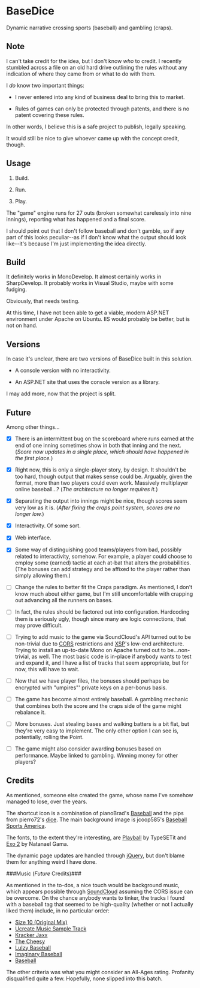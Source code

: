 BaseDice
========

Dynamic narrative crossing sports (baseball) and gambling (craps).

Note
----

I can't take credit for the idea, but I don't know _who_ to credit.  I recently stumbled across a file on an old hard drive outlining the rules without any indication of where they came from or what to do with them.

I _do_ know two important things:

 - I never entered into any kind of business deal to bring this to market.

 - Rules of games can only be protected through patents, and there is no patent covering these rules.

In other words, I believe this is a safe project to publish, legally speaking.

It would still be nice to give whoever came up with the concept credit, though.

Usage
-----

 1. Build.

 2. Run.

 3. Play.

The "game" engine runs for 27 outs (broken somewhat carelessly into nine innings), reporting what has happened and a final score.

I should point out that I don't follow baseball and don't gamble, so if any part of this looks peculiar--as if I don't know what the output should look like--it's because I'm just implementing the idea directly.

Build
-----

It definitely works in MonoDevelop. It almost certainly works in SharpDevelop. It probably works in Visual Studio, maybe with some fudging.

Obviously, that needs testing.

At this time, I have not been able to get a viable, modern ASP.NET environment under Apache on Ubuntu.  IIS would probably be better, but is not on hand.

Versions
--------

In case it's unclear, there are two versions of BaseDice built in this solution.

 - A console version with no interactivity.

 - An ASP.NET site that uses the console version as a library.

I may add more, now that the project is split.

Future
------

Among other things...

 - [X] There is an intermittent bug on the scoreboard where runs earned at the end of one inning sometimes show in both that inning and the next.  (_Score now updates in a single place, which should have happened in the first place._)

 - [X] Right now, this is only a single-player story, by design.  It shouldn't be too hard, though output that makes sense could be.  Arguably, given the format, more than two players could even work.  Massively multiplayer online baseball...?  (_The architecture no longer requires it._)

 - [X] Separating the output into innings might be nice, though scores seem very low as it is.  (_After fixing the craps point system, scores are no longer low._)

 - [X] Interactivity.  Of some sort.

 - [X] Web interface.

 - [X] Some way of distinguishing good teams/players from bad, possibly related to interactivity, somehow.  For example, a player could choose to employ some (earned) tactic at each at-bat that alters the probabilities.  (The bonuses can add strategy and be affixed to the player rather than simply allowing them.)

 - [ ] Change the rules to better fit the Craps paradigm.  As mentioned, I don't know much about either game, but I'm still uncomfortable with crapping out advancing all the runners on bases.

 - [ ] In fact, the rules should be factored out into configuration.  Hardcoding them is seriously ugly, though since many are logic connections, that may prove difficult.

 - [ ] Trying to add music to the game via SoundCloud's API turned out to be non-trivial due to [CORS](https://en.wikipedia.org/wiki/Cross-Origin_Resource_Sharing) restrictions and [XSP](https://en.wikipedia.org/wiki/XSP_%28software%29)'s low-end architecture.  Trying to install an up-to-date Mono on Apache turned out to be...non-trivial, as well.  The most basic code is in-place if anybody wants to test and expand it, and I have a list of tracks that seem appropriate, but for now, this will have to wait.

 - [ ] Now that we have player files, the bonuses should perhaps be encrypted with "umpires"' private keys on a per-bonus basis.

 - [ ] The game has become almost entirely baseball.  A gambling mechanic that combines both the score and the craps side of the game might rebalance it.

 - [ ] More bonuses.  Just stealing bases and walking batters is a bit flat, but they're very easy to implement.  The only other option I can see is, potentially, rolling the Point.

 - [ ] The game might also consider awarding bonuses based on performance.  Maybe linked to gambling.  Winning money for other players?

Credits
-------

As mentioned, someone else created the game, whose name I've somehow managed to lose, over the years.

The shortcut icon is a combination of pianoBrad's [Baseball](https://openclipart.org/detail/75919/baseball-by-pianobrad) and the pips from pierro72's [dice](https://openclipart.org/detail/181176/dice-by-pierro72-181176).  The main background image is jcoop585's [Baseball Sports America](http://pixabay.com/en/baseball-sports-america-192400/).

The fonts, to the extent they're interesting, are [Playball](https://www.google.com/fonts/specimen/Playball) by TypeSETit and [Exo 2](https://www.google.com/fonts/specimen/Exo+2) by Natanael Gama.

The dynamic page updates are handled through [jQuery](https://jquery.com/), but don't blame them for anything weird I have done.

###Music (_Future_ Credits)###

As mentioned in the to-dos, a nice touch would be background music, which appears possible through [SoundCloud](https://soundcloud.com/) assuming the CORS issue can be overcome.  On the chance anybody wants to tinker, the tracks I found with a baseball tag that seemed to be high-quality (whether or not I actually liked them) include, in no particular order:

- [Size 10 (Original Mix)](https://soundcloud.com/ottoblucker/otto-bl-cker-size-10-original)
- [Ucreate Music Sample Track](https://soundcloud.com/madebyrobot/ucreate-music-sample-track)
- [Kracker Jaxx](https://soundcloud.com/jk-harris/krackerjaxx)
- [The Cheesy](https://soundcloud.com/ob3ple/the-cheesy-1)
- [Lulzy Baseball](https://soundcloud.com/lightningdude/lulzy-baseball)
- [Imaginary Baseball](https://soundcloud.com/tnyfrrro/imaginary-baseball)
- [Baseball](https://soundcloud.com/acloudintrousers/baseball)

The other criteria was what you might consider an All-Ages rating.  Profanity disqualified quite a few.  Hopefully, none slipped into this batch.